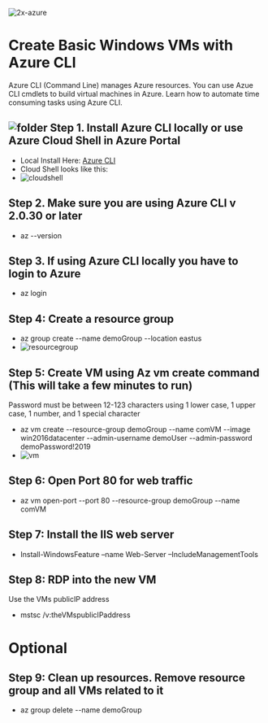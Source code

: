 ![2x-azure](https://user-images.githubusercontent.com/26561917/53273307-b1239d00-36c1-11e9-9e68-53270ccfb776.png)
# Create Basic Windows VMs with Azure CLI
Azure CLI (Command Line) manages Azure resources. You can use Azue CLI cmdlets to build virtual machines in Azure. Learn how to automate time consuming tasks using Azure CLI.

## ![folder](https://user-images.githubusercontent.com/26561917/53360569-db649d00-3903-11e9-8173-aeb8525f1b51.png) Step 1. Install Azure CLI locally or use Azure Cloud Shell in Azure Portal
+ Local Install Here: [Azure CLI](https://docs.microsoft.com/en-us/cli/azure/install-azure-cli-windows?view=azure-cli-latest)
+ Cloud Shell looks like this:
+ ![cloudshell](https://user-images.githubusercontent.com/26561917/53273904-6145d580-36c3-11e9-90f4-72da0eb40527.PNG)

## Step 2. Make sure you are using Azure CLI v 2.0.30 or later
+ az --version

## Step 3. If using Azure CLI locally you have to login to Azure
+ az login

## Step 4: Create a resource group
+ az group create --name demoGroup --location eastus
+ ![resourcegroup](https://user-images.githubusercontent.com/26561917/53359356-b6baf600-3900-11e9-9614-bc22afda6984.PNG)


## Step 5: Create VM using Az vm create command (This will take a few minutes to run)
Password must be between 12-123 characters using 1 lower case, 1 upper case, 1 number, and 1 special character
+ az vm create --resource-group demoGroup --name comVM --image win2016datacenter --admin-username demoUser --admin-password demoPassword!2019
+ ![vm](https://user-images.githubusercontent.com/26561917/53359358-b7ec2300-3900-11e9-91de-fc0b4f8caeb1.PNG)


## Step 6: Open Port 80 for web traffic
+ az vm open-port --port 80 --resource-group demoGroup --name comVM

## Step 7: Install the IIS web server
+ Install-WindowsFeature –name Web-Server –IncludeManagementTools

## Step 8: RDP into the new VM
Use the VMs publicIP address
+ mstsc /v:theVMspublicIPaddress


# Optional
## Step 9: Clean up resources. Remove resource group and all VMs related to it
+ az group delete --name demoGroup
